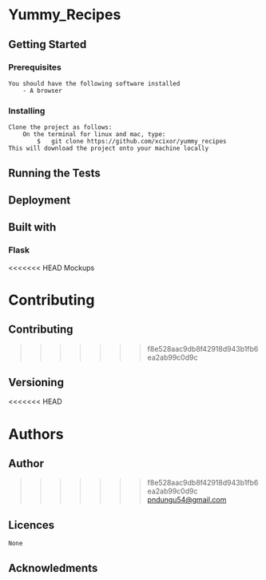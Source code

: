 # Yummy_Recipes

## Getting Started

### Prerequisites
	You should have the following software installed
        - A browser
### Installing
	Clone the project as follows:
		On the terminal for linux and mac, type: 
        	$   git clone https://github.com/xcixor/yummy_recipes
    This will download the project onto your machine locally

## Running the Tests

## Deployment

## Built with
### Flask

<<<<<<< HEAD
Mockups

Contributing
=======
## Contributing
>>>>>>> f8e528aac9db8f42918d943b1fb6ea2ab99c0d9c

## Versioning

<<<<<<< HEAD

Authors
=======
## Author
>>>>>>> f8e528aac9db8f42918d943b1fb6ea2ab99c0d9c
	pndungu54@gmail.com
## Licences
	None

## Acknowledments
